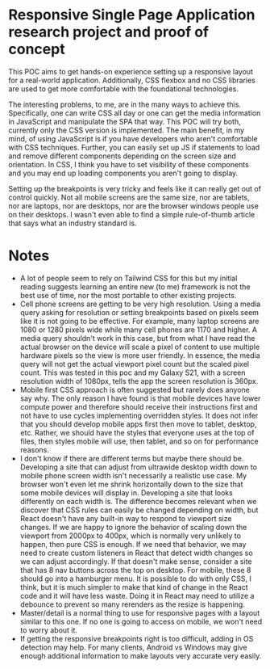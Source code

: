# Responsive Single Page Application research project and proof of concept

This POC aims to get hands-on experience setting up a responsive layout for a real-world application. Additionally, CSS flexbox and no CSS libraries are used to get more comfortable with the foundational technologies.

The interesting problems, to me, are in the many ways to achieve this. Specifically, one can write CSS all day or one can get the media information in JavaScript and manipulate the SPA that way. This POC will try both, currently only the CSS version is implemented. The main benefit, in my mind, of using JavaScript is if you have developers who aren't comfortable with CSS techniques. Further, you can easily set up JS if statements to load and remove different components depending on the screen size and orientation. In CSS, I think you have to set visibility of these components and you may end up loading components you aren't going to display.

Setting up the breakpoints is very tricky and feels like it can really get out of control quickly. Not all mobile screens are the same size, nor are tablets, nor are laptops, nor are desktops, nor are the browser windows people use on their desktops. I wasn't even able to find a simple rule-of-thumb article that says what an industry standard is.

# Notes

- A lot of people seem to rely on Tailwind CSS for this but my initial reading suggests learning an entire new (to me) framework is not the best use of time, nor the most portable to other existing projects.
- Cell phone screens are getting to be very high resolution. Using a media query asking for resolution or setting breakpoints based on pixels seem like it is not going to be effective. For example, many laptop screens are 1080 or 1280 pixels wide while many cell phones are 1170 and higher. A media query shouldn't work in this case, but from what I have read the actual browser on the device will scale a pixel of content to use multiple hardware pixels so the view is more user friendly. In essence, the media query will not get the actual viewport pixel count but the scaled pixel count. This was tested in this poc and my Galaxy S21, with a screen resolution width of 1080px, tells the app the screen resolution is 360px.
- Mobile first CSS approach is often suggested but rarely does anyone say why. The only reason I have found is that mobile devices have lower compute power and therefore should receive their instructions first and not have to use cycles implementing overridden styles. It does not infer that you should develop mobile apps first then move to tablet, desktop, etc. Rather, we should have the styles that everyone uses at the top of files, then styles mobile will use, then tablet, and so on for performance reasons.
- I don't know if there are different terms but maybe there should be. Developing a site that can adjust from ultrawide desktop width down to mobile phone screen width isn't necessarily a realistic use case. My browser won't even let me shrink horizontally down to the size that some mobile devices will display in. Developing a site that looks differently on each width is. The difference becomes relevant when we discover that CSS rules can easily be changed depending on width, but React doesn't have any built-in way to respond to viewport size changes. If we are happy to ignore the behavior of scaling down the viewport from 2000px to 400px, which is normally very unlikely to happen, then pure CSS is enough. If we need that behavior, we may need to create custom listeners in React that detect width changes so we can adjust accordingly. If that doesn't make sense, consider a site that has 8 nav buttons across the top on desktop. For mobile, these 8 should go into a hamburger menu. It is possible to do with only CSS, I think, but it is much simpler to make that kind of change in the React code and it will have less waste. Doing it in React may need to utilize a debounce to prevent so many rerenders as the resize is happening.
- Master/detail is a normal thing to use for responsive pages with a layout similar to this one. If no one is going to access on mobile, we won't need to worry about it.
- If getting the responsive breakpoints right is too difficult, adding in OS detection may help. For many clients, Android vs Windows may give enough additional information to make layouts very accurate very easily.
